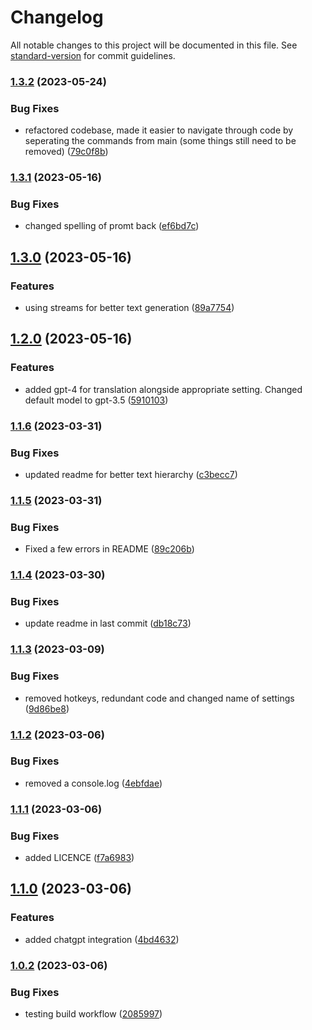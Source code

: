 # Changelog

All notable changes to this project will be documented in this file. See [standard-version](https://github.com/conventional-changelog/standard-version) for commit guidelines.

### [1.3.2](https://github.com/matissjurevics/gene-ai/compare/1.3.1...1.3.2) (2023-05-24)


### Bug Fixes

* refactored codebase, made it easier to navigate through code by seperating the commands from main (some things still need to be removed) ([79c0f8b](https://github.com/matissjurevics/gene-ai/commit/79c0f8b0098f48951c63a4c80e0e70a4e498379d))

### [1.3.1](https://github.com/matissjurevics/gene-ai/compare/1.3.0...1.3.1) (2023-05-16)


### Bug Fixes

* changed spelling of promt back ([ef6bd7c](https://github.com/matissjurevics/gene-ai/commit/ef6bd7c6da71915dc6aa01498fade5de92a89b70))

## [1.3.0](https://github.com/matissjurevics/gene-ai/compare/1.2.0...1.3.0) (2023-05-16)


### Features

* using streams for better text generation ([89a7754](https://github.com/matissjurevics/gene-ai/commit/89a77548b1ca15c1522a6bbf5cff40456c19d889))

## [1.2.0](https://github.com/matissjurevics/gene-ai/compare/1.1.6...1.2.0) (2023-05-16)


### Features

* added gpt-4 for translation alongside appropriate setting. Changed default model to gpt-3.5 ([5910103](https://github.com/matissjurevics/gene-ai/commit/59101037f68f63f72321854d2270976d7d61d94e))

### [1.1.6](https://github.com/MatissJurevics/Gene-AI/compare/1.1.5...1.1.6) (2023-03-31)


### Bug Fixes

* updated readme for better text hierarchy ([c3becc7](https://github.com/MatissJurevics/Gene-AI/commit/c3becc7efdce188c92d7cf7ab4a748dc31153193))

### [1.1.5](https://github.com/MatissJurevics/Gene-AI/compare/1.1.4...1.1.5) (2023-03-31)


### Bug Fixes

* Fixed a few errors in README ([89c206b](https://github.com/MatissJurevics/Gene-AI/commit/89c206be42b23975d434c68f52427bbc4066211e))

### [1.1.4](https://github.com/MatissJurevics/Gene-AI/compare/1.1.3...1.1.4) (2023-03-30)


### Bug Fixes

* update readme in last commit ([db18c73](https://github.com/MatissJurevics/Gene-AI/commit/db18c73618937af55b3e0672400e2e294d967d22))

### [1.1.3](https://github.com/MatissJurevics/obsidian-plugin/compare/1.1.2...1.1.3) (2023-03-09)


### Bug Fixes

* removed hotkeys, redundant code and changed name of settings ([9d86be8](https://github.com/MatissJurevics/obsidian-plugin/commit/9d86be834e2c51a5a28013df0704c7e2dfd12fae))

### [1.1.2](https://github.com/MatissJurevics/obsidian-plugin/compare/1.1.1...1.1.2) (2023-03-06)


### Bug Fixes

* removed a console.log ([4ebfdae](https://github.com/MatissJurevics/obsidian-plugin/commit/4ebfdaedffba6272d3585d6d7dbe641c4469293b))

### [1.1.1](https://github.com/MatissJurevics/obsidian-plugin/compare/1.1.0...1.1.1) (2023-03-06)


### Bug Fixes

* added LICENCE ([f7a6983](https://github.com/MatissJurevics/obsidian-plugin/commit/f7a698337b18bc635faf149041c118995337b8a9))

## [1.1.0](https://github.com/MatissJurevics/obsidian-plugin/compare/1.0.2...1.1.0) (2023-03-06)


### Features

* added chatgpt integration ([4bd4632](https://github.com/MatissJurevics/obsidian-plugin/commit/4bd463297842141d1f12dde77e218d006471e89c))

### [1.0.2](https://github.com/MatissJurevics/obsidian-plugin/compare/v1.0.1...v1.0.2) (2023-03-06)


### Bug Fixes

* testing build workflow ([2085997](https://github.com/MatissJurevics/obsidian-plugin/commit/2085997554973de356f10e5ae1ed8c7937728c3b))
